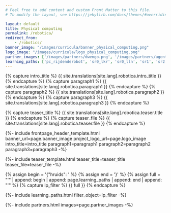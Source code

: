 ```yaml
---
# Feel free to add content and custom Front Matter to this file.
# To modify the layout, see https://jekyllrb.com/docs/themes/#overriding-theme-defaults

layout: default
title: Physical computing
permalink: /robotica/
redirect_from:
    - /robotics/
banner_image: "/images/curricula/banner_physical_computing.png"
logo_image: "/images/curricula/logo_physical_computing.png"
partner_images: ['/images/partners/dwengo.png', '/images/partners/ugent.svg']
learning_paths: ['pc_rijdenderobot', 'sr0_lkr', 'sr0_lln', 'sr1', 'sr2', 'sr3', 'sr4', 'pc_leerlijn_project_lijnvolger', 'agri_lopendeband', 'org-dwengo-waisda-rl-crawling-robot']
---
```



{% capture intro_title %} {{ site.translations[site.lang].robotica.intro_title }} {% endcapture %}
{% capture paragraph1 %} {{ site.translations[site.lang].robotica.paragraph1 }} {% endcapture %}
{% capture paragraph2 %} {{ site.translations[site.lang].robotica.paragraph2 }} {% endcapture %}
{% capture paragraph3 %} {{ site.translations[site.lang].robotica.paragraph3 }} {% endcapture %}

{% capture teaser_title %} {{ site.translations[site.lang].robotica.teaser.title }} {% endcapture %}
{% capture teaser_file %} {{ site.translations[site.lang].robotica.teaser.file }} {% endcapture %}


{%- include frontpage_header_template.html banner_url=page.banner_image project_logo_url=page.logo_image
intro_title=intro_title
paragraph1=paragraph1
paragraph2=paragraph2
paragraph3=paragraph3
-%}

{%- include teaser_template.html teaser_title=teaser_title teaser_file=teaser_file -%}


{% assign begin = '{"hruids": ' %}
{% assign end = '}' %}
{% assign full = "'" | append: begin | append: page.learning_paths | append: end | append: "'" %}
{% capture lp_filter %} {{ full }} {% endcapture %}

{%- include learning_paths.html filter_object=lp_filter -%}

{%- include partners.html images=page.partner_images -%}
